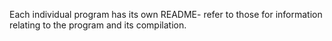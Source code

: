Each individual program has its own README-
refer to those for information relating to the program and its compilation.
